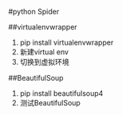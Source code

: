 #python Spider

##virtualenvwrapper
1. pip install virtualenvwrapper
2. 新建virtual env
3. 切换到虚拟环境

##BeautifulSoup
1. pip install beautifulsoup4
2. 测试BeautifulSoup
